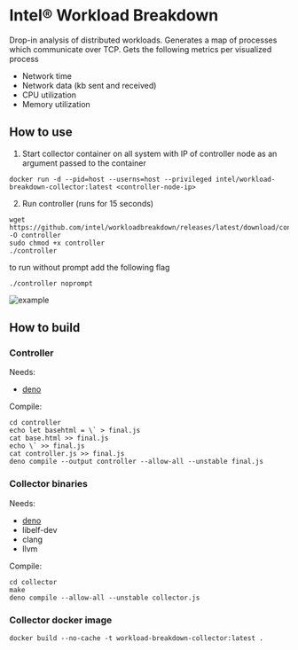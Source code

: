 # Intel® Workload Breakdown
Drop-in analysis of distributed workloads. Generates a map of processes which communicate over TCP. Gets the following metrics per visualized process
- Network time
- Network data (kb sent and received)
-	CPU utilization
- Memory utilization

## How to use
1. Start collector container on all system with IP of controller node as an argument passed to the container
```
docker run -d --pid=host --userns=host --privileged intel/workload-breakdown-collector:latest <controller-node-ip>
```
2. Run controller (runs for 15 seconds)
```
wget https://github.com/intel/workloadbreakdown/releases/latest/download/controller -O controller
sudo chmod +x controller
./controller
```
to run without prompt add the following flag
```
./controller noprompt
```
![example](https://user-images.githubusercontent.com/86739774/206239965-7db96c92-6515-44ae-b063-a6970c762ae9.gif)


## How to build
### Controller
Needs:
- [deno](https://deno.land/)

Compile:
```
cd controller
echo let basehtml = \` > final.js
cat base.html >> final.js
echo \` >> final.js
cat controller.js >> final.js
deno compile --output controller --allow-all --unstable final.js
```
### Collector binaries
Needs:
- [deno](https://deno.land/)
- libelf-dev
- clang
- llvm

Compile:
```
cd collector
make
deno compile --allow-all --unstable collector.js
```
### Collector docker image
```
docker build --no-cache -t workload-breakdown-collector:latest .
